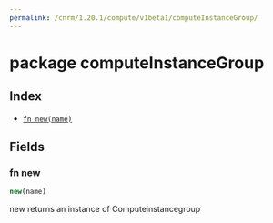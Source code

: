 ```yaml
---
permalink: /cnrm/1.20.1/compute/v1beta1/computeInstanceGroup/
---
```


# package computeInstanceGroup



## Index

* [`fn new(name)`](#fn-new)

## Fields

### fn new

```ts
new(name)
```

new returns an instance of Computeinstancegroup